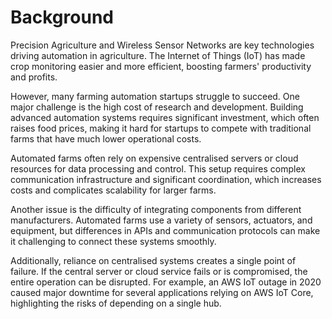 # Background

Precision Agriculture and Wireless Sensor Networks are key technologies driving automation in agriculture. The Internet
of Things (IoT) has made crop monitoring easier and more efficient, boosting farmers' productivity and profits.

However, many farming automation startups struggle to succeed. One major challenge is the high cost of research and
development. Building advanced automation systems requires significant investment, which often raises food prices,
making it hard for startups to compete with traditional farms that have much lower operational costs.

Automated farms often rely on expensive centralised servers or cloud resources for data processing and control. This
setup requires complex communication infrastructure and significant coordination, which increases costs and complicates
scalability for larger farms.

Another issue is the difficulty of integrating components from different manufacturers. Automated farms use a variety of
sensors, actuators, and equipment, but differences in APIs and communication protocols can make it challenging to
connect these systems smoothly.

Additionally, reliance on centralised systems creates a single point of failure. If the central server or cloud service
fails or is compromised, the entire operation can be disrupted. For example, an AWS IoT outage in 2020 caused major
downtime for several applications relying on AWS IoT Core, highlighting the risks of depending on a single hub.